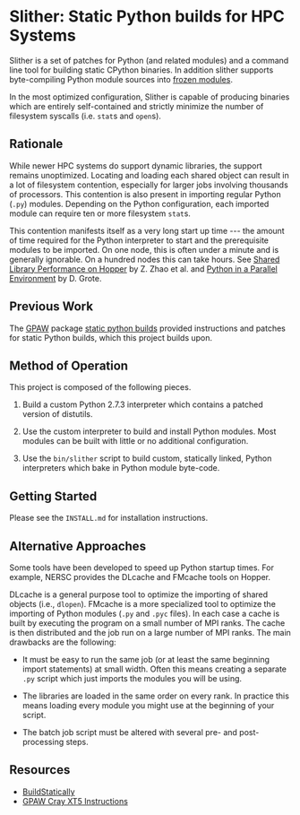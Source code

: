 Slither: Static Python builds for HPC Systems
=============================================

Slither is a set of patches for Python (and related modules) and a
command line tool for building static CPython binaries. In addition
slither supports byte-compiling Python module sources into
[frozen modules](http://docs.python.org/2/c-api/import.html#PyImport_FrozenModules).

In the most optimized configuration, Slither is capable of producing
binaries which are entirely self-contained and strictly minimize the
number of filesystem syscalls (i.e. `stat`s and `open`s).


Rationale
---------

While newer HPC systems do support dynamic libraries, the support
remains unoptimized. Locating and loading each shared object can
result in a lot of filesystem contention, especially for larger jobs
involving thousands of processors. This contention is also present in
importing regular Python (`.py`) modules. Depending on the Python
configuration, each imported module can require ten or more filesystem
`stat`s.

This contention manifests itself as a very long start up time --- the
amount of time required for the Python interpreter to start and the
prerequisite modules to be imported. On one node, this is often under
a minute and is generally ignorable.  On a hundred nodes this can
take hours. See
[Shared Library Performance on Hopper](https://cug.org/proceedings/attendee_program_cug2012/includes/files/pap124.pdf)
by Z. Zhao et al. and
[Python in a Parallel Environment](http://www.nersc.gov/assets/Uploads/GroteNUG2013.pdf) by D. Grote.


Previous Work
-------------

The [GPAW](https://wiki.fysik.dtu.dk/gpaw/index.html) package
[static python builds](https://wiki.fysik.dtu.dk/gpaw/install/Cray/jaguar.html)
provided instructions and patches for static Python builds, which this
project builds upon.


Method of Operation
-------------------

This project is composed of the following pieces.

1. Build a custom Python 2.7.3 interpreter which contains a patched
version of distutils.

2. Use the custom interpreter to build and install Python
modules. Most modules can be built with little or no additional
configuration.

3. Use the `bin/slither` script to build custom, statically linked,
Python interpreters which bake in Python module byte-code.

Getting Started
---------------

Please see the `INSTALL.md` for installation instructions.


Alternative Approaches
----------------------

Some tools have been developed to speed up Python startup times. For
example, NERSC provides the DLcache and FMcache tools on Hopper.

DLcache is a general purpose tool to optimize the importing of shared
objects (i.e., `dlopen`). FMcache is a more specialized tool to
optimize the importing of Python modules (`.py` and `.pyc` files).  In
each case a cache is built by executing the program on a small number
of MPI ranks. The cache is then distributed and the job run on a large
number of MPI ranks. The main drawbacks are the following:

* It must be easy to run the same job (or at least the same beginning
  import statements) at small width. Often this means creating a
  separate `.py` script which just imports the modules you will be
  using.

* The libraries are loaded in the same order on every rank. In
  practice this means loading every module you might use at the
  beginning of your script.

* The batch job script must be altered with several pre- and
  post-processing steps.


Resources
---------

* [BuildStatically](http://wiki.python.org/moin/BuildStatically)
* [GPAW Cray XT5 Instructions](https://wiki.fysik.dtu.dk/gpaw/install/Cray/jaguar.html)
